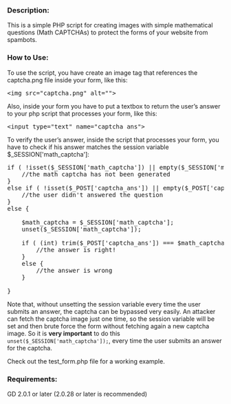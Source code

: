 <html>
<head>
<meta http-equiv="Content-Type" content="text/html; charset=UTF-8">
</head>

<body>

<h3>Description:</h3>
<p>
This is a simple PHP script for creating images with simple mathematical questions (Math CAPTCHAs) to protect the forms of your website from spambots.
</p>


<h3>How to Use:</h3>

<p>
To use the script, you have create an image tag that references the captcha.png file inside your form, like this:

<pre>
&lt;img src="captcha.png" alt=""&gt;
</pre>

</p>

<p>
Also, inside your form you have to put a textbox to return the user’s answer to your php script that processes your form, like this:

<pre>
&lt;input type="text" name="captcha_ans"&gt;
</pre>

</p>

<p>
To verify the user’s answer, inside the script that processes your form, you have to check if his answer matches the session variable $_SESSION['math_captcha']:

<pre>
if ( !isset($_SESSION['math_captcha']) || empty($_SESSION['math_captcha']) ) {
	//the math captcha has not been generated
}
else if ( !isset($_POST['captcha_ans']) || empty($_POST['captcha_ans']) ) {
	//the user didn't answered the question
}
else {

	$math_captcha = $_SESSION['math_captcha'];
	unset($_SESSION['math_captcha']);
	
	if ( (int) trim($_POST['captcha_ans']) === $math_captcha ) {
		//the answer is right!
	}
	else {
		//the answer is wrong
	}
	
}
</pre>

Note that, without unsetting the session variable every time the user submits an answer, the captcha can be bypassed very easily. 
An attacker can fetch the captcha image just one time, so the session variable will be set and then brute force the form without 
fetching again a new captcha image. So it is <strong>very important</strong> to do this <code>unset($_SESSION['math_captcha']);</code>, 
every time the user submits an answer for the captcha.
</p>

<p>
Check out the test_form.php file for a working example.
</p>


<h3>Requirements:</h3>
<p>
GD 2.0.1 or later (2.0.28 or later is recommended)
</p>
</body>
</html>


